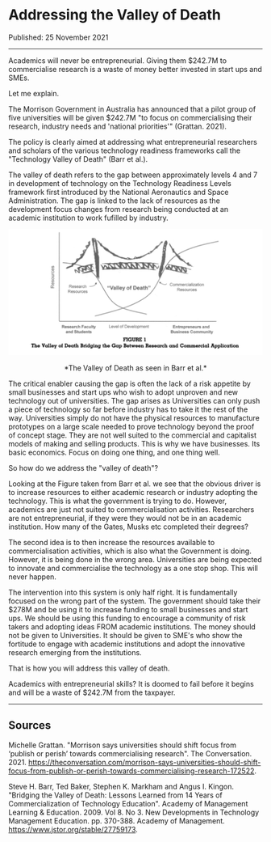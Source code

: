 # Addressing the Valley of Death
Published: 25 November 2021

---

Academics will never be entrepreneurial. Giving them $242.7M to commercialise research is a waste of money better invested in start ups and SMEs. 

Let me explain. 

The Morrison Government in Australia has announced that a pilot group of five universities will be given $242.7M "to focus on commercialising their research, industry needs and 'national priorities'" (Grattan. 2021).

The policy is clearly aimed at addressing what entrepreneurial researchers and scholars of the various technology readiness frameworks call the "Technology Valley of Death" (Barr et al.).

The valley of death refers to the gap between approximately levels 4 and 7 in development of technology on the Technology Readiness Levels framework first introduced by the National Aeronautics and Space Administration. The gap is linked to the lack of resources as the development focus changes from research being conducted at an academic institution to work fufilled by industry. 


![The Valley of Death as seen in Barr et al.](images/ValleyofDeath.jpg)
<p><div align="center">*The Valley of Death as seen in Barr et al.*</div>
</p>

The critical enabler causing the gap is often the lack of a risk appetite by small businesses and start ups who wish to adopt unproven and new technology out of universities. The gap arises as Universities can only push a piece of technology so far before industry has to take it the rest of the way. Universities simply do not have the physical resources to manufacture prototypes on a large scale needed to prove technology beyond the proof of concept stage. They are not well suited to the commercial and capitalist models of making and selling products. This is why we have businesses. Its basic economics. Focus on doing one thing, and one thing well. 

So how do we address the "valley of death"?

Looking at the Figure taken from Barr et al. we see that the obvious driver is to increase resources to either academic research or industry adopting the technology. This is what the government is trying to do. However, academics are just not suited to commercialisation activities. Researchers are not entrepreneurial, if they were they would not be in an academic institution. How many of the Gates, Musks etc completed their degrees?


The second idea is to then increase the resources available to commercialisation activities, which is also what the Government is doing. However, it is being done in the wrong area. Universities are being expected to innovate and commercialise the technology as a one stop shop. This will never happen. 

The intervention into this system is only half right. It is fundamentally focused on the wrong part of the system. The government should take their $278M and be using it to increase funding to small businesses and start ups. We should be using this funding to encourage a community of risk takers and adopting ideas FROM academic institutions. The money should not be given to Universities. It should be given to SME's who show the fortitude to engage with academic institutions and adopt the innovative research emerging from the institutions. 

That is how you will address this valley of death. 

Academics with entrepreneurial skills? It is doomed to fail before it begins and will be a waste of $242.7M from the taxpayer. 

---

## Sources

Michelle Grattan. "Morrison says universities should shift focus from ‘publish or perish’ towards commercialising research". The Conversation.  2021. https://theconversation.com/morrison-says-universities-should-shift-focus-from-publish-or-perish-towards-commercialising-research-172522.

Steve H. Barr, Ted Baker, Stephen K. Markham and Angus I. Kingon. "Bridging the Valley of Death: Lessons Learned from 14 Years of Commercialization of Technology Education". Academy of Management Learning & Education. 2009. Vol 8. No 3. New Developments in Technology Management Education. pp. 370-388. Academy of Management. https://www.jstor.org/stable/27759173.
